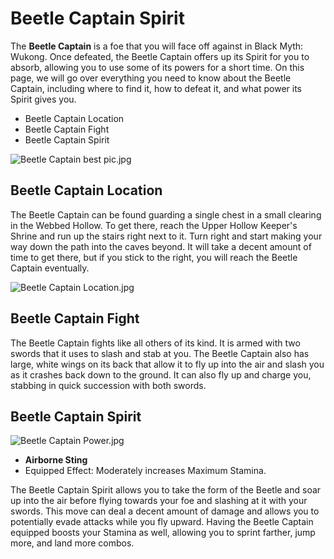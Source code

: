 # Beetle Captain Spirit

The **Beetle Captain** is a foe that you will face off against in Black Myth: Wukong. Once defeated, the Beetle Captain offers up its Spirit for you to absorb, allowing you to use some of its powers for a short time. On this page, we will go over everything you need to know about the Beetle Captain, including where to find it, how to defeat it, and what power its Spirit gives you. 

  * Beetle Captain Location
* Beetle Captain Fight
* Beetle Captain Spirit

![Beetle Captain best pic.jpg](https://oyster.ignimgs.com/mediawiki/apis.ign.com/black-myth-wukong/1/1a/Beetle_Captain_best_pic.jpg)

## Beetle Captain Location

The Beetle Captain can be found guarding a single chest in a small clearing in the Webbed Hollow. To get there, reach the Upper Hollow Keeper's Shrine and run up the stairs right next to it. Turn right and start making your way down the path into the caves beyond. It will take a decent amount of time to get there, but if you stick to the right, you will reach the Beetle Captain eventually. 

![Beetle Captain Location.jpg](https://oyster.ignimgs.com/mediawiki/apis.ign.com/black-myth-wukong/1/18/Beetle_Captain_Location.jpg)

## Beetle Captain Fight

The Beetle Captain fights like all others of its kind. It is armed with two swords that it uses to slash and stab at you. The Beetle Captain also has large, white wings on its back that allow it to fly up into the air and slash you as it crashes back down to the ground. It can also fly up and charge you, stabbing in quick succession with both swords. 

## Beetle Captain Spirit

![Beetle Captain Power.jpg](https://oyster.ignimgs.com/mediawiki/apis.ign.com/black-myth-wukong/e/e6/Beetle_Captain_Power.jpg)

  * **Airborne Sting**
  * Equipped Effect: Moderately increases Maximum Stamina.

The Beetle Captain Spirit allows you to take the form of the Beetle and soar up into the air before flying towards your foe and slashing at it with your swords. This move can deal a decent amount of damage and allows you to potentially evade attacks while you fly upward. Having the Beetle Captain equipped boosts your Stamina as well, allowing you to sprint farther, jump more, and land more combos. 

